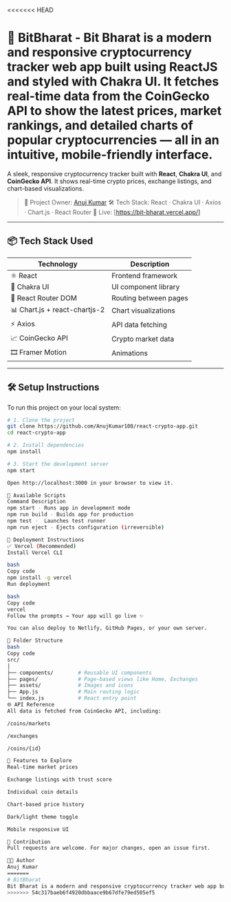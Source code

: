 <<<<<<< HEAD
# 💸 BitBharat - Bit Bharat is a modern and responsive cryptocurrency tracker web app built using ReactJS and styled with Chakra UI. It fetches real-time data from the CoinGecko API to show the latest prices, market rankings, and detailed charts of popular cryptocurrencies — all in an intuitive, mobile-friendly interface.


A sleek, responsive cryptocurrency tracker built with **React**, **Chakra UI**, and **CoinGecko API**.
It shows real-time crypto prices, exchange listings, and chart-based visualizations.

> 👤 Project Owner: [Anuj Kumar](https://github.com/Anujkumar108)
> 🛠️ Tech Stack: React · Chakra UI · Axios · Chart.js · React Router
> 🔗 Live: [https://bit-bharat.vercel.app/]

---

## 📦 Tech Stack Used

| Technology | Description |
|------------|-------------|
| ⚛️ React | Frontend framework |
| 🎨 Chakra UI | UI component library |
| 🔀 React Router DOM | Routing between pages |
| 📊 Chart.js + react-chartjs-2 | Chart visualizations |
| ⚡ Axios | API data fetching |
| 📈 CoinGecko API | Crypto market data |
| 🎞️ Framer Motion | Animations |

---

## 🛠️ Setup Instructions

To run this project on your local system:

```bash
# 1. Clone the project
git clone https://github.com/AnujKumar108/react-crypto-app.git
cd react-crypto-app

# 2. Install dependencies
npm install

# 3. Start the development server
npm start

Open http://localhost:3000 in your browser to view it.

🧪 Available Scripts
Command	Description
npm start -	Runs app in development mode
npm run build -	Builds app for production
npm test -	Launches test runner
npm run eject -	Ejects configuration (irreversible)

🚀 Deployment Instructions
✅ Vercel (Recommended)
Install Vercel CLI

bash
Copy code
npm install -g vercel
Run deployment

bash
Copy code
vercel
Follow the prompts → Your app will go live ✨

You can also deploy to Netlify, GitHub Pages, or your own server.

📁 Folder Structure
bash
Copy code
src/
│
├── components/        # Reusable UI components
├── pages/             # Page-based views like Home, Exchanges
├── assets/            # Images and icons
├── App.js             # Main routing logic
└── index.js           # React entry point
🌐 API Reference
All data is fetched from CoinGecko API, including:

/coins/markets

/exchanges

/coins/{id}

🔮 Features to Explore
Real-time market prices

Exchange listings with trust score

Individual coin details

Chart-based price history

Dark/light theme toggle

Mobile responsive UI

🙌 Contribution
Pull requests are welcome. For major changes, open an issue first.

🧑‍💻 Author
Anuj Kumar
=======
# BitBharat
Bit Bharat is a modern and responsive cryptocurrency tracker web app built using ReactJS and styled with Chakra UI. It fetches real-time data from the CoinGecko API to show the latest prices, market rankings, and detailed charts of popular cryptocurrencies — all in an intuitive, mobile-friendly interface.
>>>>>>> 54c317baeb6f4920dbbaace9b67dfe79ed505ef5
